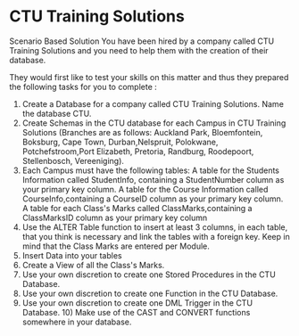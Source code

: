 # CTU Training Solutions
Scenario Based Solution
You have been hired by a company called CTU Training Solutions and you need to help them with the creation of their database.   

They would first like to test your skills on this matter and thus they prepared the following tasks for you to complete : 



1. Create a Database for a company called CTU Training Solutions. Name the database CTU. 
2. Create Schemas in the CTU database for each Campus in CTU Training Solutions 
(Branches are as follows: Auckland Park, Bloemfontein, Boksburg, Cape Town, Durban,Nelspruit, Polokwane, Potchefstroom,Port Elizabeth, Pretoria, Randburg, Roodepoort, Stellenbosch, Vereeniging).
3. Each Campus must have the following tables: A table for the Students Information called StudentInfo, containing a StudentNumber column as your primary key column. A table for the Course Information called CourseInfo,containing a CourseID column as your primary key column. A table for each Class's Marks called ClassMarks,containing a ClassMarksID column as your primary key column 
4. Use the ALTER Table function to insert at least 3 columns, in each table, that you think is necessary and link the tables with a foreign key. Keep in mind that the Class Marks are entered per Module. 
5. Insert Data into your tables 
6. Create a View of all the Class's Marks. 
7. Use your own discretion to create one Stored Procedures in the CTU Database. 
8. Use your own discretion to create one Function in the CTU Database. 
9. Use your own discretion to create one DML Trigger in the CTU Database. 10) Make use of the CAST and CONVERT functions somewhere in your database.

